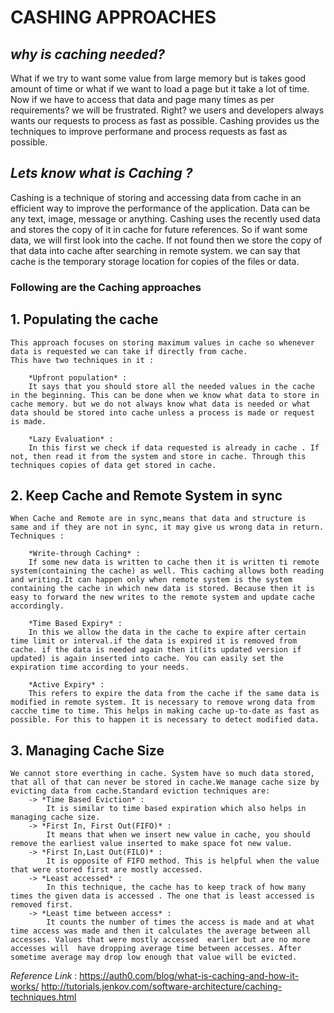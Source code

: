 # CASHING APPROACHES

## *why is caching needed?*

What if we try to want some value from large memory but is takes good amount of time or what if we want to load a page but it take a lot of time. Now if we have to access that data and page many times as per requirements? we will be frustrated. Right? we users and developers always wants our requests to process as fast as possible. Cashing provides us the techniques to improve performane and process requests as fast as possible.

## *Lets know what is Caching ?*

Cashing is a technique of storing and accessing data from cache in an efficient way to improve the performance of the application. Data can be any text, image, message or anything. Cashing uses the recently used data and stores the copy of it in cache for future references. So if want some data, we will first look into the cache. If not found then we store the copy of that data into cache after searching in remote system.
we can say that cache is the temporary storage location for copies of the files or data.

### Following are the Caching approaches

## 1. **Populating the cache**

    This approach focuses on storing maximum values in cache so whenever data is requested we can take if directly from cache.
    This have two techniques in it : 

        *Upfront population* :  
        It says that you should store all the needed values in the cache in the beginning. This can be done when we know what data to store in cache memory. but we do not always know what data is needed or what data should be stored into cache unless a process is made or request is made.

        *Lazy Evaluation* : 
        In this first we check if data requested is already in cache . If not, then read it from the system and store in cache. Through this techniques copies of data get stored in cache. 

## 2. Keep Cache and Remote System in sync

    When Cache and Remote are in sync,means that data and structure is same and if they are not in sync, it may give us wrong data in return. Techniques :

        *Write-through Caching* :
        If some new data is written to cache then it is written ti remote system(containing the cache) as well. This caching allows both reading and writing.It can happen only when remote system is the system containing the cache in which new data is stored. Because then it is easy to forward the new writes to the remote system and update cache accordingly.

        *Time Based Expiry* :
        In this we allow the data in the cache to expire after certain time limit or interval.if the data is expired it is removed from cache. if the data is needed again then it(its updated version if updated) is again inserted into cache. You can easily set the expiration time according to your needs.

        *Active Expiry* :
        This refers to expire the data from the cache if the same data is modified in remote system. It is necessary to remove wrong data from cacche time to time. This helps in making cache up-to-date as fast as possible. For this to happen it is necessary to detect modified data.

## 3. Managing Cache Size

    We cannot store everthing in cache. System have so much data stored, that all of that can never be stored in cache.We manage cache size by evicting data from cache.Standard eviction techniques are:
        -> *Time Based Eviction* : 
            It is similar to time based expiration which also helps in managing cache size.
        -> *First In, First Out(FIFO)* :
            It means that when we insert new value in cache, you should remove the earliest value inserted to make space fot new value.
        -> *First In,Last Out(FILO)* : 
            It is opposite of FIFO method. This is helpful when the value that were stored first are mostly accessed.
        -> *Least accessed* : 
            In this technique, the cache has to keep track of how many times the given data is accessed . The one that is least accessed is removed first.
        -> *Least time between access* :
            It counts the number of times the access is made and at what time access was made and then it calculates the average between all accesses. Values that were mostly accessed  earlier but are no more accesses will  have dropping average time between accesses. After sometime average may drop low enough that value will be evicted.

*Reference Link* :
    <https://auth0.com/blog/what-is-caching-and-how-it-works/>
    <http://tutorials.jenkov.com/software-architecture/caching-techniques.html>